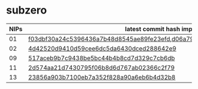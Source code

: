 # subzero

NIPs | latest commit hash implemented
--- | ---
01 | [f03dbf30a24c5396436a7b48d8545ae89fe23efd](https://github.com/ice-blockchain/subzero/commit/f03dbf30a24c5396436a7b48d8545ae89fe23efd),[d06a79b663f5c382c25a6513fe331514c8de0dca](https://github.com/ice-blockchain/subzero/commit/d06a79b663f5c382c25a6513fe331514c8de0dca)
02 | [4d42520d9410d59cee6dc5da6430dced288642e9](https://github.com/ice-blockchain/subzero/commit/4d42520d9410d59cee6dc5da6430dced288642e9)
09 | [517aceb9b7c9438be5bc44b4b8cd7d329c7cb6db](https://github.com/ice-blockchain/subzero/commit/517aceb9b7c9438be5bc44b4b8cd7d329c7cb6db)
11 | [2d574aa21d7430795f06b8d6d767ab02366c2f79](https://github.com/ice-blockchain/subzero/commit/2d574aa21d7430795f06b8d6d767ab02366c2f79)
13 | [23856a903b7100eb7a352f828a90a6eb6b4d32b8](https://github.com/ice-blockchain/subzero/commit/23856a903b7100eb7a352f828a90a6eb6b4d32b8)
